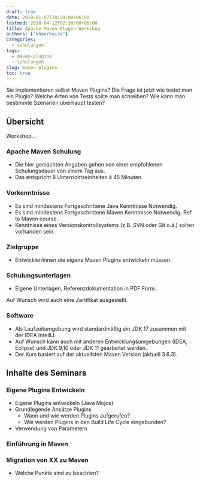 ```yaml
---
draft: true 
date: 2018-01-07T18:30:00+06:00
lastmod: 2018-04-12T02:30:00+06:00
title: Apache Maven Plugin Workshop
authors: ["khmarbaise"]
categories:
  - schulungen
tags:
  - maven-plugins
  - schulungen
slug: maven-plugins
toc: true
---
```

Sie implementieren selbst Maven Plugins? Die Frage ist jetzt
wie testet man ein Plugin? Welche Arten von Tests sollte man schreiben?
Wie kann man bestimmte Szenarien überhaupt testen?


## Übersicht

Workshop...

### Apache Maven Schulung


 * Die hier gemachten Angaben gehen von einer empfohlenen 
   Schulungsdauer von einem Tag aus.
 * Das entspricht 8 Unterrichtseinheiten á 45 Minuten.

### Vorkenntnisse
 
 * Es sind mindestens Fortgeschrittene Java Kenntnisse Notwendig.
 * Es sind mindestens Fortgeschrittene Maven Kenntnisse Notwendig.
   Ref to Maven course.
 * Kenntnisse eines Versionskontrollsystems (z.B. SVN oder Git o.ä.) solten vorhanden sein.

### Zielgruppe

 * Entwickler/innen die eigene Maven Plugins entwickeln müssen.

### Schulungsunterlagen

 * Eigene Unterlagen, Referenzdokumentation in PDF Form.

Auf Wunsch wird auch eine Zertifikat ausgestellt.

### Software

 * Als Laufzeitumgebung wird standardmäßig ein JDK 17 zusammen mit der IDEA IntelliJ.
 * Auf Wunsch kann auch mit anderen Entwicklungsumgebungen
   (IDEA, Eclipse) und JDK 9,10  oder JDK 11 gearbeitet werden.
 * Der Kurs basiert auf der aktuellsten Maven Version (aktuell 3.6.3).


## Inhalte des Seminars

### Eigene Plugins Entwickeln 

 * Eigene Plugins entwickeln (Java Mojos)
 * Grundlegende Ansätze Plugins
   * Wann und wie werden Plugins aufgerufen?
   * Wie werden Plugins in den Build Life Cycle
     eingebunden?
 * Verwendung von Parametern


### Einführung in Maven

### Migration von XX zu Maven

 * Welche Punkte sind zu beachten?



[maven]: https://maven.apache.org/
[pom]: https://maven.apache.org/pom.html
[life-cycle]: https://maven.apache.org/guides/introduction/introduction-to-the-lifecycle.html
[layout]: https://maven.apache.org/guides/introduction/introduction-to-the-standard-directory-layout.html
[plugin-jar]: https://maven.apache.org/plugins/maven-jar-plugin/
[plugin-war]: https://maven.apache.org/plugins/maven-war-plugin/
[plugin-ear]: https://maven.apache.org/plugins/maven-ear-plugin/
[plugin-rar]: https://maven.apache.org/plugins/maven-rar-plugin/

[plugin-clean]: https://maven.apache.org/plugins/maven-clean-plugin/
